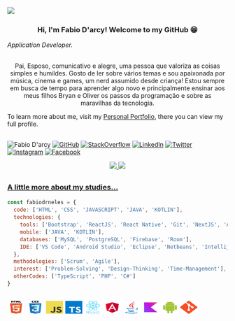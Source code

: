 <!--Banner session-->
<a align="center"><img src="http://clubedosgeeks.com.br/wp-content/uploads/2016/04/Cover-Image.png"/>

<!--About session-->
<h3>Hi, I'm Fabio D'arcy! Welcome to my GitHub 😁</h3>
<span><em>Application Developer.</em></span>
<br><br>
<p>Pai, Esposo, comunicativo e alegre, uma pessoa que valoriza as coisas simples e humildes. Gosto de ler sobre vários temas e sou apaixonada por música, cinema e games, um nerd assumido desde criança! Estou sempre em busca de tempo para aprender algo novo e principalmente ensinar aos meus filhos Bryan e Oliver os passos da programação e sobre as maravilhas da tecnologia.</p>

To learn more about me, visit my <a target="_blank" rel="noopener noreferrer" href="">Personal Portfolio</a>, there you can view my full profile.

##

<!-- Badges session -->
<span><img src="https://visitor-badge.laobi.icu/badge?page_id=fabiodrneles" alt="Fabio D'arcy"/></span>
<a href="https://github.com/fabiodrneles" target="_blank" rel="noopener noreferrer"><img src="https://img.shields.io/badge/GitHub-100000?style=lat-square&logo=github&logoColor=white" alt="GitHub"></a>
<a href="https://pt.stackoverflow.com/users/278105/fabio-darcy" target="_blank" rel="noopener noreferrer"><img src="https://aleen42.github.io/badges/src/stackoverflow.svg" alt="StackOverflow"></a>
<a href="https://www.linkedin.com/in/f%C3%A1bio-d-dorneles/" target="_blank" rel="noopener noreferrer"><img src="https://img.shields.io/badge/LinkedIn-0077B5?style=lat-square&logo=linkedin&logoColor=white" alt="LinkedIn"></a>
<a href="https://twitter.com/FabioDrneles" target="_blank" rel="noopener noreferrer"><img src="https://img.shields.io/badge/Twitter-1DA1F2?style=lat-square&logo=twitter&logoColor=white" alt="Twitter"></a>
<a href="https://www.instagram.com/fabiodrneles/" target="_blank" rel="noopener noreferrer"><img src="https://img.shields.io/badge/Instagram-E4405F?style=lat-square&logo=instagram&logoColor=white" alt="Instagram"></a>
<a href="https://www.facebook.com/FabioDrneles/" target="_blank" rel="noopener noreferrer"><img src="https://img.shields.io/badge/Facebook-1877F2?style=lat-square&logo=facebook&logoColor=white" alt="Facebook"></a>

<div align="center">
  <a href="https://github.com/fabiodrneles">
  <img height="180em" src="https://github-readme-stats.vercel.app/api?username=fabiodrneles&show_icons=true&theme=tokyonight&include_all_commits=true&count_private=true"/>
  <img height="180em" src="https://github-readme-stats.vercel.app/api/top-langs?username=fabiodrneles&layout=compact&langs_count=15&theme=tokyonight" />
</div>

##
  
<h3>A little more about my studies...</h3>

```javascript
const fabiodrneles = {
  code: ['HTML', 'CSS', 'JAVASCRIPT', 'JAVA', 'KOTLIN'],
  technologies: {
    tools: ['Bootstrap', 'ReactJS', 'React Native', 'Git', 'NextJS', 'ANGULAR 2'],
    mobile: ['JAVA', 'KOTLIN'],
    databases: ['MySQL', 'PostgreSQL', 'Firebase', 'Room'],
    IDE: ['VS Code', 'Android Studio', 'Eclipse', 'Netbeans', 'Intellij'],
  },
  methodologies: ['Scrum', 'Agile'],
  interest: ['Problem-Solving', 'Design-Thinking', 'Time-Management'],
  otherCodes: ['TypeScript', 'PHP', 'C#']
}
```

<div style="display: inline_block"><br>
  <img align="center" src="https://raw.githubusercontent.com/devicons/devicon/master/icons/html5/html5-original-wordmark.svg" alt="HTML5" title="HTML5" height="30" width="40"/>
  <img align="center" src="https://raw.githubusercontent.com/devicons/devicon/master/icons/css3/css3-original-wordmark.svg" alt="CSS3" title="CSS3" height="30" width="40""/>
  <img align="center" src="https://raw.githubusercontent.com/devicons/devicon/master/icons/javascript/javascript-original.svg" alt="JavaScript" title="JavaScript" height="30" width="40"/>
  <img align="center" src="https://raw.githubusercontent.com/devicons/devicon/master/icons/typescript/typescript-original.svg" alt="TypeScript" title="TypeScript" height="30" width="40"/>
  <img align="center" src="https://raw.githubusercontent.com/devicons/devicon/master/icons/react/react-original-wordmark.svg" alt="ReactJS" title="ReactJS" height="30" width="40"/>
  <img align="center" src="https://raw.githubusercontent.com/devicons/devicon/master/icons/angular/angular-original.svg" alt="Angular" title="Angular" height="30" width="40"/>
  <img align="center" src="https://raw.githubusercontent.com/devicons/devicon/master/icons/java/java-original.svg" alt="Java" title="Java" height="30" width="40"/>
  <img align="center" src="https://raw.githubusercontent.com/devicons/devicon/master/icons/kotlin/kotlin-original.svg" alt="Kotlin" title="Kotlin" height="30" width="40"/>
  <img align="center" src="https://raw.githubusercontent.com/devicons/devicon/master/icons/android/android-original.svg" alt="Android" title="Android" height="30" width="40"/>
  <img align="center" src="https://raw.githubusercontent.com/devicons/devicon/master/icons/git/git-original.svg" alt="Git" title="Git" height="30" width="40"/>
  
  <!--
  <img align="center" src="https://raw.githubusercontent.com/devicons/devicon/master/icons/nodejs/nodejs-original.svg" alt="NodeJS" title="NodeJS" height="30" width="40"/>
  <img align="center" src="https://raw.githubusercontent.com/devicons/devicon/master/icons/php/php-original.svg" alt="php" title="php" height="30" width="40"/>
  <img align="center" src="https://raw.githubusercontent.com/devicons/devicon/master/icons/csharp/csharp-original.svg" alt="php" title="php" height="30" width="40"/>
  -->
  
<div>
<br>

